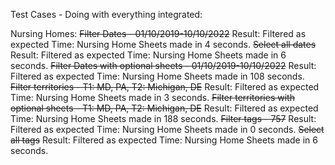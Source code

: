 Test Cases - Doing with everything integrated:

Nursing Homes: 
    ~~Filter Dates - 01/10/2019-10/10/2022~~
        Result: Filtered as expected
        Time: Nursing Home Sheets made in 4 seconds.
    ~~Select all dates~~
        Result: Filtered as expected
        Time: Nursing Home Sheets made in 6 seconds.
    ~~Filter Dates with optional sheets - 01/10/2019-10/10/2022~~
        Result: Filtered as expected
        Time: Nursing Home Sheets made in 108 seconds.
    ~~Filter territories - T1: MD, PA, T2: Michigan, DE~~
        Result: Filtered as expected
        Time: Nursing Home Sheets made in 3 seconds.
    ~~Filter territories with optional sheets - T1: MD, PA, T2: Michigan, DE~~
        Result: Filtered as expected
        Time: Nursing Home Sheets made in 188 seconds.
    ~~Filter tags - 757~~
        Result: Filtered as expected
        Time: Nursing Home Sheets made in 0 seconds.
    ~~Select all tags~~
        Result: Filtered as expected
        Time: Nursing Home Sheets made in 6 seconds.
